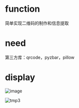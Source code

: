 # function
简单实现二维码的制作和信息提取

# need
第三方库：qrcode，pyzbar，pillow

# display
![image](https://user-images.githubusercontent.com/76815267/185777470-fa8fd9a5-f133-49ff-881c-56088ed742be.png)

![tmp3](https://user-images.githubusercontent.com/76815267/185777478-f9140170-c740-4d5a-bec6-064d3bda22f6.png)

